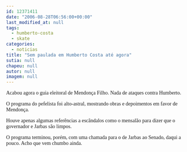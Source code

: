 ```yaml
---
id: 12371411
date: "2006-08-28T06:56:00+00:00"
last_modified_at: null
tags:
  - humberto-costa
  - skate
categories:
  - noticias
title: "Sem paulada em Humberto Costa até agora"
sutia: null
chapeu: null
autor: null
imagem: null
---
```

<p><P><FONT face=Verdana>Acabou agora o guia eleitoral de Mendonça Filho. Nada de ataques contra Humberto.</FONT></P></p>
<p><P><FONT face=Verdana>O programa do pefelista foi alto-astral, mostrando obras e depoimentos em favor de Mendonça.</FONT></P></p>
<p><P><FONT face=Verdana>Houve apenas algumas referências a escândalos como o mensalão para dizer que o governador e Jarbas são limpos.</FONT></P></p>
<p><P><FONT face=Verdana>O programa terminou, porém, com uma chamada para o de Jarbas ao Senado, daqui a pouco. Acho que vem chumbo ainda.</FONT></P> </p>
